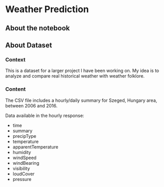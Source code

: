 # Weather Prediction

## About the notebook


## About Dataset
### Context
This is a dataset for a larger project I have been working on. My idea is to analyze and compare real historical weather with weather folklore.

### Content
The CSV file includes a hourly/daily summary for Szeged, Hungary area, between 2006 and 2016.

Data available in the hourly response:

- time
- summary
- precipType
- temperature
- apparentTemperature
- humidity
- windSpeed
- windBearing
- visibility
- loudCover
- pressure
